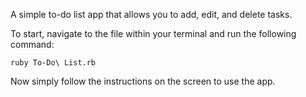 A simple to-do list app that allows you to add, edit, and delete tasks. 

To start, navigate to the file within your terminal and run the following command:
```
ruby To-Do\ List.rb
```
Now simply follow the instructions on the screen to use the app.
